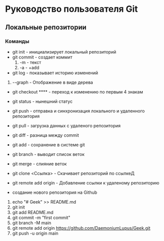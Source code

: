 # Руководство пользователя Git
## Локальные репозитории
### Команды
* git init - инициализирует локальный репозиторий
* git commit - создает коммит 
  1. -m - текст
  2. -a - +add
* git log - показывает историю изменений
 1. --graph - Отображение в виде дерева
* git checkout **** - переход к изменению по первым 4 знакам
* git status - нынешний статус
* git push - отправка и синхронизация локального и удаленного репозитория
* git pull - загрузка данных с удаленого репозитория
* git diff - разница между commit
* git add - сохранение в системе git
* git branch - выводит список веток
* git merge - слияние веток
* git clone <Ссылка> - Скачивает репозиторий по ссылкеД
* git remote add origin <links> - Добавление ссылки к удаленому репозиторию




* создание нового репозитория на Github
1. echo "# Geek" >> README.md
2. git init
3. git add README.md
4. git commit -m "first commit"
5. git branch -M main
6. git remote add origin https://github.com/DaemoniumLupus/Geek.git
7. git push -u origin main